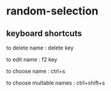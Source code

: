 # random-selection
## keyboard shortcuts
 to delete name : delete key

to edit name : f2 key


to choose name : ctrl+s

to choose multable names : ctrl+shift+s